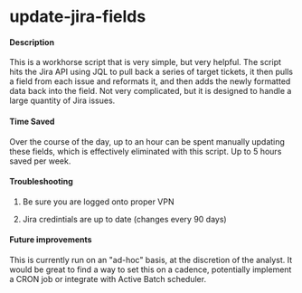 # update-jira-fields

#### Description

This is a workhorse script that is very simple, but very helpful. The script hits the Jira API using JQL to pull back a series of target tickets, it then pulls a field from each issue and reformats it, and then adds the newly formatted data back into the field. Not very complicated, but it is designed to handle a large quantity of Jira issues.

#### Time Saved

Over the course of the day, up to an hour can be spent manually updating these fields, which is effectively eliminated with this script. Up to 5 hours saved per week.

#### Troubleshooting

1. Be sure you are logged onto proper VPN

2. Jira credintials are up to date (changes every 90 days)

#### Future improvements 

This is currently run on an "ad-hoc" basis, at the discretion of the analyst. It would be great to find a way to set this on a cadence, potentially implement a CRON job or integrate with Active Batch scheduler.
